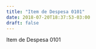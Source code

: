 ```yaml
---
title: "Item de Despesa 0101"
date: 2018-07-20T18:37:53-03:00
draft: false
---
```


Item de Despesa 0101